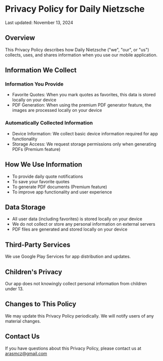 # Privacy Policy for Daily Nietzsche

Last updated: November 13, 2024

## Overview
This Privacy Policy describes how Daily Nietzsche ("we", "our", or "us") collects, uses, and shares information when you use our mobile application.

## Information We Collect

### Information You Provide
- Favorite Quotes: When you mark quotes as favorites, this data is stored locally on your device
- PDF Generation: When using the premium PDF generator feature, the images are processed locally on your device

### Automatically Collected Information
- Device Information: We collect basic device information required for app functionality
- Storage Access: We request storage permissions only when generating PDFs (Premium feature)

## How We Use Information
- To provide daily quote notifications
- To save your favorite quotes
- To generate PDF documents (Premium feature)
- To improve app functionality and user experience

## Data Storage
- All user data (including favorites) is stored locally on your device
- We do not collect or store any personal information on external servers
- PDF files are generated and stored locally on your device

## Third-Party Services
We use Google Play Services for app distribution and updates.

## Children's Privacy
Our app does not knowingly collect personal information from children under 13.

## Changes to This Policy
We may update this Privacy Policy periodically. We will notify users of any material changes.

## Contact Us
If you have questions about this Privacy Policy, please contact us at arasmcz@gmail.com
